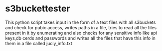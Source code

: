 # s3buckettester
This python script takes input in the form of a text files with all s3buckets and check for pubic access, writes paths in a file, tries to read all the files present in it by enumerating and also checks for any sensitive info like api keys,db cerds  and passwords and writes all the files that have this info in them in a file called juciy_info.txt
